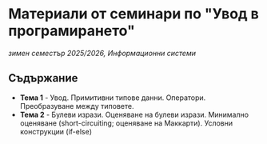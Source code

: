 # Материали от семинари по "Увод в програмирането"
*зимен семестър 2025/2026, Информационни системи*

## Съдържание
- **Тема 1** - Увод. Примитивни типове данни. Оператори. Преобразуване между типовете.
- **Тема 2** - Булеви изрази. Оценяване на булеви изрази. Минимално оценяване (short-circuiting; оценяване на Маккарти). Условни конструкции (if-else)
